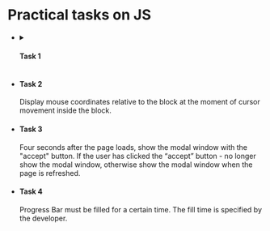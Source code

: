 # Practical tasks on JS
<ul>
  <li>
    <details>
      <summary>
        <h4>Task 1</h4>
      </summary>
      <p>
        Add to images that the user clicked on, the bordered class, the design of which contains a border and a shadow.
      </p>
    </details>
  </li>


  <li>
    <h4>Task 2</h4>
    <p>
      Display mouse coordinates relative to the block at the moment of cursor movement inside the block.
    </p>
  </li>


  <li>
    <h4>Task 3</h4>
    <p>
      Four seconds after the page loads, show the modal window with the "accept" button. If the user has clicked the
      “accept” button - no longer show the modal window, otherwise show the modal window when the page is refreshed.
    </p>
  </li>


  <li>
    <h4>Task 4</h4>
    <p>
      Progress Bar must be filled for a certain time. The fill time is specified by the developer.
    </p>
  </li>

</ul>